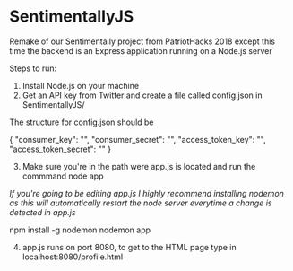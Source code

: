 # SentimentallyJS
Remake of our Sentimentally project from PatriotHacks 2018 except this time the backend is an Express application running on a Node.js server

Steps to run:

1. Install Node.js on your machine
2. Get an API key from Twitter and create a file called config.json in SentimentallyJS/

The structure for config.json should be

{
  "consumer_key": "",
  "consumer_secret": "",
  "access_token_key": "",
  "access_token_secret": ""
}

3. Make sure you're in the path were app.js is located and run the commmand
node app

*If you're going to be editing app.js I highly recommend installing nodemon as this will automatically restart the node server everytime a change is
detected in app.js*

npm install -g nodemon
nodemon app

4. app.js runs on port 8080, to get to the HTML page type in localhost:8080/profile.html
